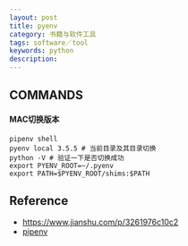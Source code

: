 ```yaml
---
layout: post
title: pyenv
category: 书籍与软件工具
tags: software／tool
keywords: python
description: 
---
```


## COMMANDS

#### MAC切换版本
```
pipenv shell
pyenv local 3.5.5 # 当前目录及其目录切换
python -V # 验证一下是否切换成功
export PYENV_ROOT=~/.pyenv
export PATH=$PYENV_ROOT/shims:$PATH
```

## Reference

* <https://www.jianshu.com/p/3261976c10c2>
* [pipenv](https://www.jianshu.com/p/00af447f0005)
